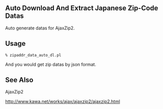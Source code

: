 ## Auto Download And Extract Japanese Zip-Code Datas

Auto generate datas for AjaxZip2. 

## Usage

    % zipaddr_data_auto_dl.pl

And you would get zip datas by json format.

## See Also

AjaxZip2

<http://www.kawa.net/works/ajax/ajaxzip2/ajaxzip2.html>
